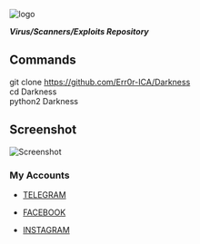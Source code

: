 ![logo](https://i.postimg.cc/rpGFNGSV/Screenshot-20200930-061325-Chrome.jpg)


<b><i>Virus/Scanners/Exploits Repository</b></i> 

## Commands
git clone https://github.com/Err0r-ICA/Darkness <br>
cd Darkness <br>
python2 Darkness <br>

## Screenshot 
![Screenshot](https://i.postimg.cc/FmSMd6JQ/Screenshot-20200425-150032-Termux.jpg) 

### My Accounts

* [TELEGRAM](https://t.me/termuxxhacking)

* [FACEBOOK](https://www.facebook.com/termuxxhacking)

* [INSTAGRAM](https://instagram.com/termux_hacking)
